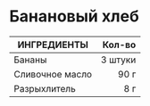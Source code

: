 # Банановый хлеб

|ИНГРЕДИЕНТЫ | Кол-во |
|------|---------:|
| Бананы | 3 штуки|
|Сливочное масло | 90 г|
|Разрыхлитель | 8 г |


